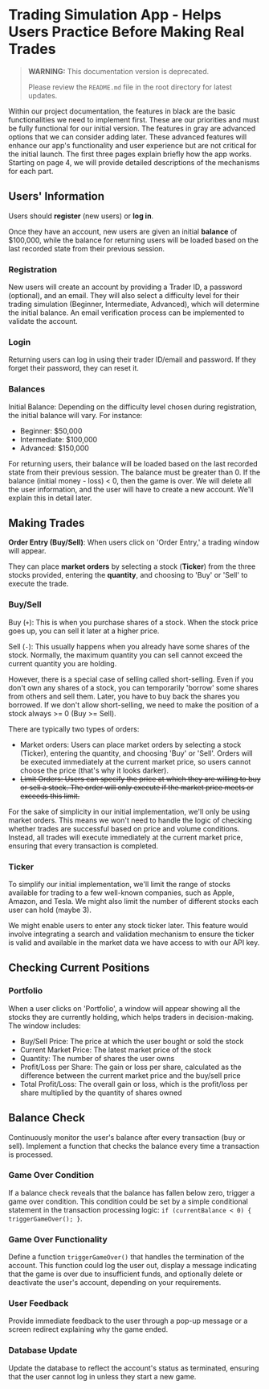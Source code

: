 # Trading Simulation App - Helps Users Practice Before Making Real Trades

> **WARNING:** This documentation version is deprecated.
>
> Please review the `README.md` file in the root directory for latest updates.

Within our project documentation, the features in black are the basic functionalities we need to implement first. These are our priorities and must be fully functional for our initial version. The features in gray are advanced options that we can consider adding later. These advanced features will enhance our app's functionality and user experience but are not critical for the initial launch. The first three pages explain briefly how the app works. Starting on page 4, we will provide detailed descriptions of the mechanisms for each part.

## Users' Information

Users should **register** (new users) or **log in**.

Once they have an account, new users are given an initial **balance** of $100,000, while the balance for returning users will be loaded based on the last recorded state from their previous session.

### Registration

New users will create an account by providing a Trader ID, a password (optional), and an email. They will also select a difficulty level for their trading simulation (Beginner, Intermediate, Advanced), which will determine the initial balance. An email verification process can be implemented to validate the account.

### Login

Returning users can log in using their trader ID/email and password. If they forget their password, they can reset it.

### Balances

Initial Balance: Depending on the difficulty level chosen during registration, the initial balance will vary. For instance:

- Beginner: $50,000
- Intermediate: $100,000
- Advanced: $150,000

For returning users, their balance will be loaded based on the last recorded state from their previous session. The balance must be greater than 0. If the balance (initial money - loss) < 0, then the game is over. We will delete all the user information, and the user will have to create a new account. We'll explain this in detail later.

## Making Trades

**Order Entry (Buy/Sell)**: When users click on 'Order Entry,' a trading window will appear.

They can place **market orders** by selecting a stock (**Ticker**) from the three stocks provided, entering the **quantity**, and choosing to 'Buy' or 'Sell' to execute the trade.

### Buy/Sell

Buy (`+`): This is when you purchase shares of a stock. When the stock price goes up, you can sell it later at a higher price.

Sell (`-`): This usually happens when you already have some shares of the stock. Normally, the maximum quantity you can sell cannot exceed the current quantity you are holding.

However, there is a special case of selling called short-selling. Even if you don't own any shares of a stock, you can temporarily 'borrow' some shares from others and sell them. Later, you have to buy back the shares you borrowed. If we don't allow short-selling, we need to make the position of a stock always >= 0 (Buy >= Sell).

There are typically two types of orders:

- Market orders: Users can place market orders by selecting a stock (Ticker), entering the quantity, and choosing 'Buy' or 'Sell'. Orders will be executed immediately at the current market price, so users cannot choose the price (that's why it looks darker).
- ~~Limit Orders: Users can specify the price at which they are willing to buy or sell a stock. The order will only execute if the market price meets or exceeds this limit.~~

For the sake of simplicity in our initial implementation, we'll only be using market orders. This means we won't need to handle the logic of checking whether trades are successful based on price and volume conditions. Instead, all trades will execute immediately at the current market price, ensuring that every transaction is completed.

### Ticker

To simplify our initial implementation, we'll limit the range of stocks available for trading to a few well-known companies, such as Apple, Amazon, and Tesla. We might also limit the number of different stocks each user can hold (maybe 3).

We might enable users to enter any stock ticker later. This feature would involve integrating a search and validation mechanism to ensure the ticker is valid and available in the market data we have access to with our API key.

## Checking Current Positions

### Portfolio

When a user clicks on 'Portfolio', a window will appear showing all the stocks they are currently holding, which helps traders in decision-making. The window includes:

- Buy/Sell Price: The price at which the user bought or sold the stock
- Current Market Price: The latest market price of the stock
- Quantity: The number of shares the user owns
- Profit/Loss per Share: The gain or loss per share, calculated as the difference between the current market price and the buy/sell price
- Total Profit/Loss: The overall gain or loss, which is the profit/loss per share multiplied by the quantity of shares owned

## Balance Check

Continuously monitor the user's balance after every transaction (buy or sell). Implement a function that checks the balance every time a transaction is processed.

### Game Over Condition

If a balance check reveals that the balance has fallen below zero, trigger a game over condition. This condition could be set by a simple conditional statement in the transaction processing logic: `if (currentBalance < 0) { triggerGameOver(); }`.

### Game Over Functionality

Define a function `triggerGameOver()` that handles the termination of the account. This function could log the user out, display a message indicating that the game is over due to insufficient funds, and optionally delete or deactivate the user's account, depending on your requirements.

### User Feedback

Provide immediate feedback to the user through a pop-up message or a screen redirect explaining why the game ended.

### Database Update

Update the database to reflect the account's status as terminated, ensuring that the user cannot log in unless they start a new game.
